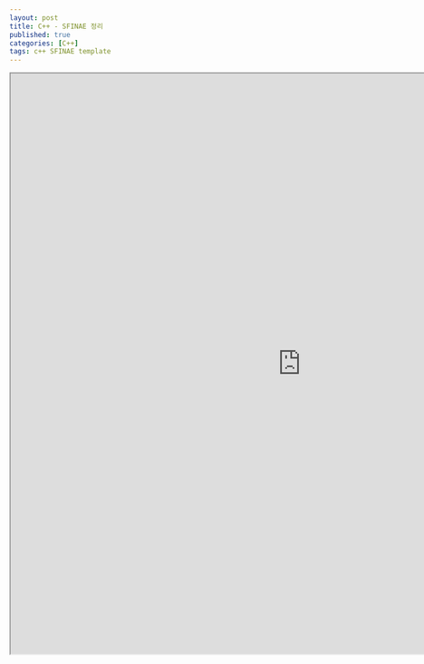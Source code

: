 ```yaml
---
layout: post
title: C++ - SFINAE 정리
published: true
categories: [C++]
tags: c++ SFINAE template
---
```

<iframe width="1024" height="1024" src="https://docs.google.com/document/d/e/2PACX-1vTZ7PFf443uxD39OW8_zQMnSOpfAMy-XMcztIZZBJ2PdgAsYBUV51WQTOY85Z6Sp8sDssbrDsgD_i3x/pub?embedded=true"></iframe>   
  